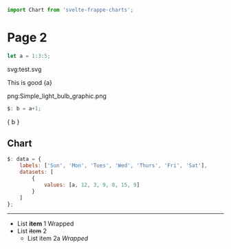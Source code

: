 ```js webonly
import Chart from 'svelte-frappe-charts';
```

# Page 2

```js
let a = 1:3:5;
```

svg:test.svg

This is good {a}

png:Simple_light_bulb_graphic.png

```js
$: b = a+1;
```

{ b }

## Chart

```js
$: data = {
    labels: ['Sun', 'Mon', 'Tues', 'Wed', 'Thurs', 'Fri', 'Sat'],
    datasets: [
        {
            values: [a, 12, 3, 9, 8, 15, 9]
        }
    ]
};
```

<Chart data={data} type="line" />

---

- List **item** 1
  Wrapped
- List ~~item~~ 2
  - List item 2a
    _Wrapped_
